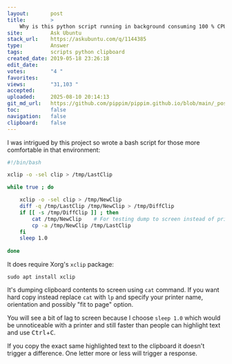 ```yaml
---
layout:       post
title:        >
    Why is this python script running in background consuming 100 % CPU?
site:         Ask Ubuntu
stack_url:    https://askubuntu.com/q/1144385
type:         Answer
tags:         scripts python clipboard
created_date: 2019-05-18 23:26:18
edit_date:    
votes:        "4 "
favorites:    
views:        "31,103 "
accepted:     
uploaded:     2025-08-10 20:14:13
git_md_url:   https://github.com/pippim/pippim.github.io/blob/main/_posts/2019/2019-05-18-Why-is-this-python-script-running-in-background-consuming-100-_-CPU_.md
toc:          false
navigation:   false
clipboard:    false
---
```


I was intrigued by this project so wrote a bash script for those more comfortable in that environment:

``` bash
#!/bin/bash

xclip -o -sel clip > /tmp/LastClip

while true ; do 

    xclip -o -sel clip > /tmp/NewClip
    diff -q /tmp/LastClip /tmp/NewClip > /tmp/DiffClip
    if [[ -s /tmp/DiffClip ]] ; then
        cat /tmp/NewClip    # For testing dump to screen instead of printing
        cp -a /tmp/NewClip /tmp/LastClip
    fi
    sleep 1.0
    
done
```

It does require Xorg's `xclip` package:

``` 
sudo apt install xclip
```

It's dumping clipboard contents to screen using `cat` command. If you want hard copy instead replace `cat` with `lp` and specify your printer name, orientation and possibly "fit to page" option.

You will see a bit of lag to screen because I choose `sleep 1.0` which would be unnoticeable with a printer and still faster than people can highlight text and use <kbd>Ctrl</kbd>+<kbd>C</kbd>.

If you copy the exact same highlighted text to the clipboard it doesn't trigger a difference. One letter more or less will trigger a response.
